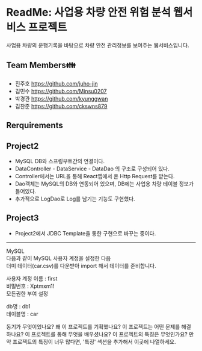 # ReadMe: 사업용 차량 안전 위험 분석 웹서비스 프로젝트  

사업용 차량의 운행기록을 바탕으로 차량 안전 관리정보를 보여주는 웹서비스입니다.


## Team Members:family:
- 진주호 https://github.com/juho-jin
- 김민수 https://github.com/Minsu0207
- 박경관 https://github.com/kyunggwan
- 김찬준 https://github.com/ckswns879

## Rerquirements
## Project2
- MySQL DB와 스프링부트간의 연결이다.
- DataController - DataService - DataDao 의 구조로 구성되어 있다.
- Controller에서는 URL을 통해 React앱에서 온 Http Request를 받는다.
- Dao객체는 MySQL의 DB와 연동되어 있으며, DB에는 사업용 차량 테이블 정보가 들어있다.
- 추가적으로 LogDao로 Log를 남기는 기능도 구현했다.

## Project3
- Project2에서 JDBC Template을 통한 구현으로 바꾸는 중이다.
--- 

MySQL  
다음과 같이 MySQL 사용자 계정을 설정한 다음  
더미 데이터(car.csv)를 다운받아 import 해서 데이터를 준비합니다.

사용자 계정 이름 : first  
비밀번호 : Xptmxm1!  
모든권한 부여 설정  
  
db명 : db1  
테이블명 : car  


동기가 무엇이었나요?
왜 이 프로젝트를 기획했나요?
이 프로젝트는 어떤 문제를 해결하나요?
이 프로젝트를 통해 무엇을 배우셨나요?
이 프로젝트의 특징은 무엇인가요?
만약 프로젝트의 특징이 너무 많다면, '특징' 섹션을 추가해서 이곳에 나열하세요.

<!--
1. 프로젝트 명 
2. 프로젝트 설명
여러분의 애플리케이션이 무엇을 하는지,
왜 그 기술을 사용했는지,
여러분이 당면했던 문제나 나중에 추가하고 싶은 기능이 무엇인지
3. 목차(길면 추가할 것)
4. 프로젝트 설치 및 실행 방법
만약 사용자가 따로 설치하거나 포스기와 같은 기계에서 실행해야 하는 프로젝트를 작업하고 있다면, 프로젝트를 설치할 수 있는 방법과 필요한 경우 dependencies를 포함해 작성해야 합니다.

개발 환경을 세팅하고 실행할 수 있는 단계적인 설명을 제공하세요.
5. 프로젝트 사용 방법
사용자/기여자들이 프로젝트를 이용할 수 있는 방법과 예시를 작성하세요. 예상 문제에 대해 항상 참고할 수 있는 곳을 마련함으로써 그들이 문제에 직면했을 때 쉽게 해결할 수 있을 것입니다.
프로젝트 실행 예시 화면의 스크린샷과 같은 시각 자료를 사용할 수도 있고 프로젝트에서 사용된 구조나 디자인 원칙을 추가할 수 있습니다.
프로젝트에 비밀번호나 유저 네임이 필요한 경우 계정을 적어두는 것도 좋은 방법입니다.

6. 팀원 및 참고 자료
만약 팀이나 조직 단위로 작업한 프로젝트라면 팀원들을 같이 기재하세요. 팀원들의 깃허브 프로필과 SNS 링크도 연결해야 합니다.

사용자가 프로젝트를 설치하는 데 도움을 줄 수 있는 튜토리얼이나 자료를 참고했다면 그런 링크도 같이 첨부해야 합니다.

이렇게 함으로써 감사를 표현함과 동시에 사람들이 프로젝트의 첫 번째 사본을 얻을 수 있습니다.

7. 라이센스
대부분의 리드미에서 라이센스는 가장 마지막으로 고려되는 부분입니다. 라이센스를 보고 다른 개발자들은 여러분의 프로젝트로 무엇을 할 수 있고 무엇을 할 수 없는지 알 수 있습니다.

우리는 작업하고 있는 프로젝트의 종류에 따라 다른 라이센스를 가지고 있습니다. 여러분이 고르는 라이센스에 따라서 프로젝트의 기여가 달라질 수 있습니다.


8. 뱃지
뱃지는 꼭 필요하진 않지만, 뱃지를 사용하면 다른 개발자들이 프로젝트에 대해 쉽게 알 수 있습니다.

이 섹션이 있으면 중요한 툴로 연결해 주거나 포크, 기여자, 오픈된 이슈 등 여러분의 프로젝트와 관련된 간단한 통계를 보여줄 수도 있습니다.

다음 사진은 뱃지 사용 방법을 보여주는 제 프로젝트의 스크린샷입니다:추가적인부분

-->
